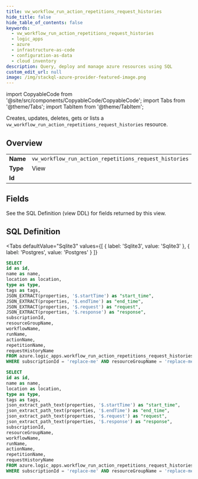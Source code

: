 ```yaml
--- 
title: vw_workflow_run_action_repetitions_request_histories
hide_title: false
hide_table_of_contents: false
keywords:
  - vw_workflow_run_action_repetitions_request_histories
  - logic_apps
  - azure
  - infrastructure-as-code
  - configuration-as-data
  - cloud inventory
description: Query, deploy and manage azure resources using SQL
custom_edit_url: null
image: /img/stackql-azure-provider-featured-image.png
---
```


import CopyableCode from '@site/src/components/CopyableCode/CopyableCode';
import Tabs from '@theme/Tabs';
import TabItem from '@theme/TabItem';

Creates, updates, deletes, gets or lists a <code>vw_workflow_run_action_repetitions_request_histories</code> resource.

## Overview
<table><tbody>
<tr><td><b>Name</b></td><td><code>vw_workflow_run_action_repetitions_request_histories</code></td></tr>
<tr><td><b>Type</b></td><td>View</td></tr>
<tr><td><b>Id</b></td><td><CopyableCode code="azure.logic_apps.vw_workflow_run_action_repetitions_request_histories" /></td></tr>
</tbody></table>

## Fields

See the SQL Definition (view DDL) for fields returned by this view.

## SQL Definition

<Tabs
defaultValue="Sqlite3"
values={[
{ label: 'Sqlite3', value: 'Sqlite3' },
{ label: 'Postgres', value: 'Postgres' }
]}
>
<TabItem value="Sqlite3">

```sql
SELECT
id as id,
name as name,
location as location,
type as type,
tags as tags,
JSON_EXTRACT(properties, '$.startTime') as "start_time",
JSON_EXTRACT(properties, '$.endTime') as "end_time",
JSON_EXTRACT(properties, '$.request') as "request",
JSON_EXTRACT(properties, '$.response') as "response",
subscriptionId,
resourceGroupName,
workflowName,
runName,
actionName,
repetitionName,
requestHistoryName
FROM azure.logic_apps.workflow_run_action_repetitions_request_histories
WHERE subscriptionId = 'replace-me' AND resourceGroupName = 'replace-me' AND workflowName = 'replace-me' AND runName = 'replace-me' AND actionName = 'replace-me' AND repetitionName = 'replace-me';
```

</TabItem>
<TabItem value="Postgres">

```sql
SELECT
id as id,
name as name,
location as location,
type as type,
tags as tags,
json_extract_path_text(properties, '$.startTime') as "start_time",
json_extract_path_text(properties, '$.endTime') as "end_time",
json_extract_path_text(properties, '$.request') as "request",
json_extract_path_text(properties, '$.response') as "response",
subscriptionId,
resourceGroupName,
workflowName,
runName,
actionName,
repetitionName,
requestHistoryName
FROM azure.logic_apps.workflow_run_action_repetitions_request_histories
WHERE subscriptionId = 'replace-me' AND resourceGroupName = 'replace-me' AND workflowName = 'replace-me' AND runName = 'replace-me' AND actionName = 'replace-me' AND repetitionName = 'replace-me';
```

</TabItem>
</Tabs>
